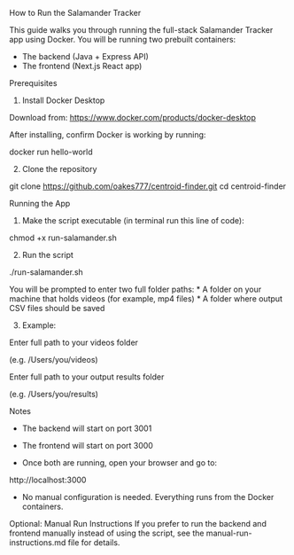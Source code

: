 How to Run the Salamander Tracker

This guide walks you through running the full-stack Salamander Tracker app using Docker. You will be running two prebuilt containers:
* The backend (Java + Express API)
* The frontend (Next.js React app)

Prerequisites
1. Install Docker Desktop

Download from: https://www.docker.com/products/docker-desktop

After installing, confirm Docker is working by running:

docker run hello-world

2. Clone the repository

git clone https://github.com/oakes777/centroid-finder.git
cd centroid-finder

Running the App
1. Make the script executable (in terminal run this line of code):

chmod +x run-salamander.sh

2. Run the script

./run-salamander.sh

You will be prompted to enter two full folder paths:
    * A folder on your machine that holds videos (for example, mp4 files)
    * A folder where output CSV files should be saved

3. Example:

Enter full path to your videos folder 

(e.g. /Users/you/videos)

Enter full path to your output results folder 

(e.g. /Users/you/results)

Notes
* The backend will start on port 3001
* The frontend will start on port 3000

* Once both are running, open your browser and go to:

http://localhost:3000

* No manual configuration is needed. Everything runs from the Docker containers.

Optional: Manual Run Instructions
If you prefer to run the backend and frontend manually instead of using the script, see the manual-run-instructions.md file for details.